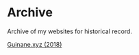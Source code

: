 # Archive
Archive of my websites for historical record.

[Guinane.xyz (2018)](https://guinane.xyz/Archive/Portfolio/2018/)
